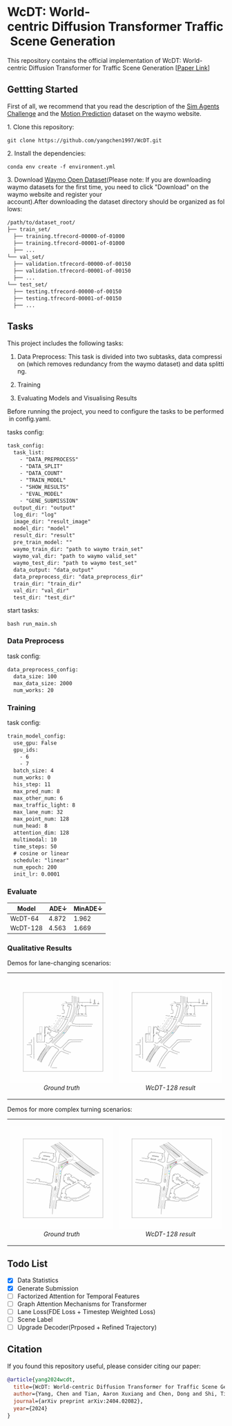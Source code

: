 # WcDT: World-centric Diffusion Transformer Traffic Scene Generation

This repository contains the official implementation of WcDT: World-centric Diffusion Transformer for Traffic Scene Generation [[Paper Link](https://arxiv.org/abs/2404.02082)]

## Gettting Started

First of all, we recommend that you read the description of the [Sim Agents Challenge](https://waymo.com/open/challenges/2024/sim-agents/) and the [Motion Prediction](https://waymo.com/open/data/motion/) dataset on the waymo website.

1. Clone this repository:

    git clone https://github.com/yangchen1997/WcDT.git

2. Install the dependencies:

    conda env create -f environment.yml

3. Download [Waymo Open Dataset](https://console.cloud.google.com/storage/browser/waymo_open_dataset_motion_v_1_2_0?pli=1)(Please note: If you are downloading waymo datasets for the first time, you need to click "Download" on the waymo website and register your account).After downloading the dataset directory should be organized as follows:

    /path/to/dataset_root/
    ├── train_set/
      ├── training.tfrecord-00000-of-01000
      ├── training.tfrecord-00001-of-01000
      ├── ...
    └── val_set/
      ├── validation.tfrecord-00000-of-00150
      ├── validation.tfrecord-00001-of-00150
      ├── ...
    └── test_set/
      ├── testing.tfrecord-00000-of-00150
      ├── testing.tfrecord-00001-of-00150
      ├── ...
    

## Tasks

This project includes the following tasks:

1.  Data Preprocess: This task is divided into two subtasks, data compression (which removes redundancy from the waymo dataset) and data splitting.
    
2.  Training
    
3.  Evaluating Models and Visualising Results
    

Before running the project, you need to configure the tasks to be performed in config.yaml.

tasks config:

    task_config:
      task_list:
        - "DATA_PREPROCESS"
        - "DATA_SPLIT"
        - "DATA_COUNT"
        - "TRAIN_MODEL"
        - "SHOW_RESULTS"
        - "EVAL_MODEL"
        - "GENE_SUBMISSION"
      output_dir: "output"
      log_dir: "log"
      image_dir: "result_image"
      model_dir: "model"
      result_dir: "result"
      pre_train_model: ""
      waymo_train_dir: "path to waymo train_set"
      waymo_val_dir: "path to waymo valid_set"
      waymo_test_dir: "path to waymo test_set"
      data_output: "data_output"
      data_preprocess_dir: "data_preprocess_dir"
      train_dir: "train_dir"
      val_dir: "val_dir"
      test_dir: "test_dir"

start tasks:

    bash run_main.sh

### Data Preprocess

task config:

    data_preprocess_config:
      data_size: 100
      max_data_size: 2000
      num_works: 20

### Training

task config:

    train_model_config:
      use_gpu: False
      gpu_ids:
        - 6
        - 7
      batch_size: 4
      num_works: 0
      his_step: 11
      max_pred_num: 8
      max_other_num: 6
      max_traffic_light: 8
      max_lane_num: 32
      max_point_num: 128
      num_head: 8
      attention_dim: 128
      multimodal: 10
      time_steps: 50
      # cosine or linear
      schedule: "linear"
      num_epoch: 200
      init_lr: 0.0001

### Evaluate

|  Model  |  ADE↓  |  MinADE↓  |
| --- | --- | --- |
|  WcDT-64  |  4.872   |  1.962  |
|  WcDT-128  |  4.563  |  1.669  |

### Qualitative Results

Demos for lane-changing scenarios:
<table>
<tr>
  <td>
    <p align="center">
      <img src="qualitative_results/1_ground_truth.gif" alt="First Image" width="100%" />
      <br>
      <em>Ground truth</em>
    </p>
  </td>
  <td>
    <p align="center">
      <img src="qualitative_results/1_model_output.gif" alt="Second Image" width="100%" />
      <br>
      <em>WcDT-128 result</em>
    </p>
  </td>
</tr>
</table>


Demos for more complex turning scenarios:
<table>
<tr>
  <td>
    <p align="center">
      <img src="qualitative_results/0_ground_truth.gif" alt="First Image" width="100%" />
      <br>
      <em>Ground truth</em>
    </p>
  </td>
  <td>
    <p align="center">
      <img src="qualitative_results/0_model_output.gif" alt="Second Image" width="100%" />
      <br>
      <em>WcDT-128 result</em>
    </p>
  </td>
</tr>
</table>

## Todo List

- [x] Data Statistics
- [x] Generate Submission
- [ ] Factorized Attention for  Temporal Features
- [ ] Graph Attention Mechanisms for Transformer
- [ ] Lane Loss(FDE Loss + Timestep Weighted Loss)
- [ ] Scene Label
- [ ] Upgrade Decoder(Prposed + Refined Trajectory)

## Citation

If you found this repository useful, please consider citing our paper:

```bibtex
@article{yang2024wcdt,
  title={WcDT: World-centric Diffusion Transformer for Traffic Scene Generation},
  author={Yang, Chen and Tian, Aaron Xuxiang and Chen, Dong and Shi, Tianyu and Heydarian, Arsalan},
  journal={arXiv preprint arXiv:2404.02082},
  year={2024}
}
```


